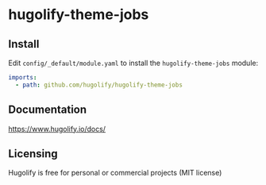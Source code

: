 # hugolify-theme-jobs

## Install

Edit `config/_default/module.yaml` to install the `hugolify-theme-jobs` module:

```yml
imports:
  - path: github.com/hugolify/hugolify-theme-jobs
```

## Documentation

https://www.hugolify.io/docs/

## Licensing

Hugolify is free for personal or commercial projects (MIT license)
